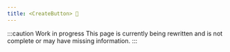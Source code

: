 ```yaml
---
title: <CreateButton> 🚧
---
```


:::caution Work in progress
This page is currently being rewritten and is not complete or may have missing information.
:::